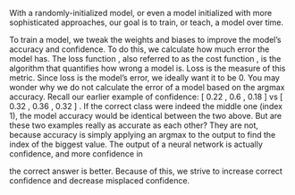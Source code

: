 With a randomly-initialized model, or even a model initialized with more sophisticated
approaches, our goal is to train, or teach, a model over time.

To train a model, we tweak the
weights and biases to improve the model’s accuracy and confidence.
To do this, we calculate how
much error the model has. The loss function , also referred to as the cost function , is the
algorithm that quantifies how wrong a model is. Loss is the measure of this metric. Since loss is
the model’s error, we ideally want it to be 0.
You may wonder why we do not calculate the error of a model based on the argmax accuracy.
Recall our earlier example of confidence: [ 0.22 , 0.6 , 0.18 ] vs [ 0.32 , 0.36 , 0.32 ] .
If the correct class were indeed the middle one (index 1), the model accuracy would be identical
between the two above. But are these two examples really as accurate as each other? They are
not, because accuracy is simply applying an argmax to the output to find the index of the
biggest value. The output of a neural network is actually confidence, and more confidence in

the correct answer is better. Because of this, we strive to increase correct confidence and
decrease misplaced confidence.
